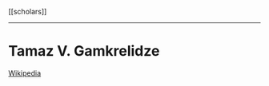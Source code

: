 [[scholars]]
***
# Tamaz V. Gamkrelidze
[Wikipedia](https://en.wikipedia.org/wiki/Tamaz_V._Gamkrelidze)
